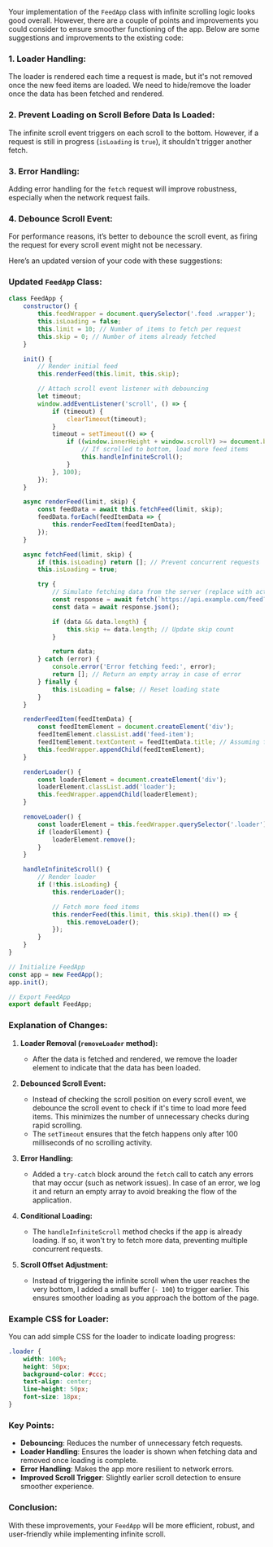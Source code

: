 Your implementation of the `FeedApp` class with infinite scrolling logic looks good overall. However, there are a couple of points and improvements you could consider to ensure smoother functioning of the app. Below are some suggestions and improvements to the existing code:

### 1. **Loader Handling:**
   The loader is rendered each time a request is made, but it's not removed once the new feed items are loaded. We need to hide/remove the loader once the data has been fetched and rendered.

### 2. **Prevent Loading on Scroll Before Data Is Loaded:**
   The infinite scroll event triggers on each scroll to the bottom. However, if a request is still in progress (`isLoading` is `true`), it shouldn't trigger another fetch.

### 3. **Error Handling:**
   Adding error handling for the `fetch` request will improve robustness, especially when the network request fails.

### 4. **Debounce Scroll Event:**
   For performance reasons, it’s better to debounce the scroll event, as firing the request for every scroll event might not be necessary.

Here’s an updated version of your code with these suggestions:

### Updated `FeedApp` Class:

```javascript
class FeedApp {
    constructor() {
        this.feedWrapper = document.querySelector('.feed .wrapper');
        this.isLoading = false;
        this.limit = 10; // Number of items to fetch per request
        this.skip = 0; // Number of items already fetched
    }

    init() {
        // Render initial feed
        this.renderFeed(this.limit, this.skip);

        // Attach scroll event listener with debouncing
        let timeout;
        window.addEventListener('scroll', () => {
            if (timeout) {
                clearTimeout(timeout);
            }
            timeout = setTimeout(() => {
                if ((window.innerHeight + window.scrollY) >= document.body.offsetHeight - 100) {
                    // If scrolled to bottom, load more feed items
                    this.handleInfiniteScroll();
                }
            }, 100);
        });
    }

    async renderFeed(limit, skip) {
        const feedData = await this.fetchFeed(limit, skip);
        feedData.forEach(feedItemData => {
            this.renderFeedItem(feedItemData);
        });
    }

    async fetchFeed(limit, skip) {
        if (this.isLoading) return []; // Prevent concurrent requests
        this.isLoading = true;

        try {
            // Simulate fetching data from the server (replace with actual fetch call)
            const response = await fetch(`https://api.example.com/feed?limit=${limit}&skip=${skip}`);
            const data = await response.json();

            if (data && data.length) {
                this.skip += data.length; // Update skip count
            }

            return data;
        } catch (error) {
            console.error('Error fetching feed:', error);
            return []; // Return an empty array in case of error
        } finally {
            this.isLoading = false; // Reset loading state
        }
    }

    renderFeedItem(feedItemData) {
        const feedItemElement = document.createElement('div');
        feedItemElement.classList.add('feed-item');
        feedItemElement.textContent = feedItemData.title; // Assuming feed item has a 'title' property
        this.feedWrapper.appendChild(feedItemElement);
    }

    renderLoader() {
        const loaderElement = document.createElement('div');
        loaderElement.classList.add('loader');
        this.feedWrapper.appendChild(loaderElement);
    }

    removeLoader() {
        const loaderElement = this.feedWrapper.querySelector('.loader');
        if (loaderElement) {
            loaderElement.remove();
        }
    }

    handleInfiniteScroll() {
        // Render loader
        if (!this.isLoading) {
            this.renderLoader();

            // Fetch more feed items
            this.renderFeed(this.limit, this.skip).then(() => {
                this.removeLoader();
            });
        }
    }
}

// Initialize FeedApp
const app = new FeedApp();
app.init();

// Export FeedApp
export default FeedApp;
```

### Explanation of Changes:

1. **Loader Removal (`removeLoader` method):**
   - After the data is fetched and rendered, we remove the loader element to indicate that the data has been loaded.

2. **Debounced Scroll Event:**
   - Instead of checking the scroll position on every scroll event, we debounce the scroll event to check if it's time to load more feed items. This minimizes the number of unnecessary checks during rapid scrolling.
   - The `setTimeout` ensures that the fetch happens only after 100 milliseconds of no scrolling activity.

3. **Error Handling:**
   - Added a `try-catch` block around the `fetch` call to catch any errors that may occur (such as network issues). In case of an error, we log it and return an empty array to avoid breaking the flow of the application.

4. **Conditional Loading:**
   - The `handleInfiniteScroll` method checks if the app is already loading. If so, it won't try to fetch more data, preventing multiple concurrent requests.

5. **Scroll Offset Adjustment:**
   - Instead of triggering the infinite scroll when the user reaches the very bottom, I added a small buffer (`- 100`) to trigger earlier. This ensures smoother loading as you approach the bottom of the page.

### Example CSS for Loader:
You can add simple CSS for the loader to indicate loading progress:

```css
.loader {
    width: 100%;
    height: 50px;
    background-color: #ccc;
    text-align: center;
    line-height: 50px;
    font-size: 18px;
}
```

### Key Points:
- **Debouncing**: Reduces the number of unnecessary fetch requests.
- **Loader Handling**: Ensures the loader is shown when fetching data and removed once loading is complete.
- **Error Handling**: Makes the app more resilient to network errors.
- **Improved Scroll Trigger**: Slightly earlier scroll detection to ensure smoother experience.

### Conclusion:
With these improvements, your `FeedApp` will be more efficient, robust, and user-friendly while implementing infinite scroll.